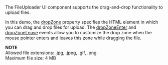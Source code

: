 The FileUploader UI component supports the drag-and-drop functionality to upload files.

In this demo, the [dropZone](/Documentation/ApiReference/UI_Widgets/dxFileUploader/Configuration/#dropZone) property specifies the HTML element in which you can drag and drop files for upload. The [dropZoneEnter](/Documentation/ApiReference/UI_Widgets/dxFileUploader/Configuration/#onDropZoneEnter) and [dropZoneLeave](/Documentation/ApiReference/UI_Widgets/dxFileUploader/Configuration/#onDropZoneLeave) events allow you to customize the drop zone when the mouse pointer enters and leaves this zone while dragging the file.

**NOTE**</br>Allowed file extensions: .jpg, .jpeg, .gif, .png</br>Maximum file size: 4 MB